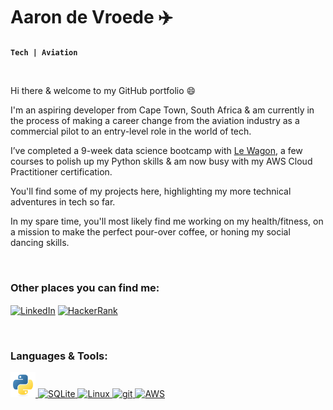 # Aaron de Vroede ✈️

**`Tech | Aviation`**

<br>

Hi there & welcome to my GitHub portfolio 😄

I'm an aspiring developer from Cape Town, South Africa & am currently in the process of making a career change from the aviation industry as a commercial pilot to an entry-level role in the world of tech.

I’ve completed a 9-week data science bootcamp with [Le Wagon](https://github.com/LeWagon), a few courses to polish up my Python skills & am now busy with my AWS Cloud Practitioner certification.

You'll find some of my projects here, highlighting my more technical adventures in tech so far.

In my spare time, you'll most likely find me working on my health/fitness, on a mission to make the perfect pour-over coffee, or honing my social dancing skills.

<br>

<h3 align="left">Other places you can find me:</h3>
<p align="left">
<a href="https://www.linkedin.com/in/aarondv/" target="blank"><img align="center" src="https://raw.githubusercontent.com/rahuldkjain/github-profile-readme-generator/master/src/images/icons/Social/linked-in-alt.svg" alt="LinkedIn" height="40" width="40" /></a>
<a href="https://www.hackerrank.com/profile/aaron_dv" target="blank"><img align="center" src="https://raw.githubusercontent.com/rahuldkjain/github-profile-readme-generator/master/src/images/icons/Social/hackerrank.svg" alt="HackerRank" height="40" width="40" /></a>
</p>

<br>

<h3 align="left">Languages & Tools:</h3>
<p align="left">
<a href="https://www.python.org" target="_blank" rel="noreferrer"> <img src="https://raw.githubusercontent.com/devicons/devicon/master/icons/python/python-original.svg" alt="Python" width="40" height="40"/> </a>
<a href="https://www.sqlite.org" target="_blank" rel="noreferrer"> <img src="https://www.vectorlogo.zone/logos/sqlite/sqlite-icon.svg" alt="SQLite" width="40" height="40"/> </a>
<a href="https://www.linux.org" target="_blank" rel="noreferrer"> <img src="https://www.vectorlogo.zone/logos/linux/linux-icon.svg" alt="Linux" width="40" height="40"/> </a>
<a href="https://git-scm.com" target="_blank" rel="noreferrer"> <img src="https://www.vectorlogo.zone/logos/git-scm/git-scm-icon.svg" alt="git" width="40" height="40"/> </a>
<a href="https://aws.amazon.com" target="_blank" rel="noreferrer"> <img src="https://www.vectorlogo.zone/logos/amazon_aws/amazon_aws-icon.svg" alt="AWS" width="40" height="40"/> </a>
</p>
